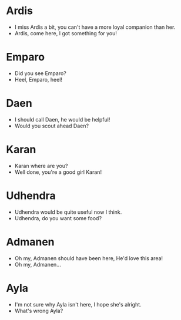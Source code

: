 # Ardis

- I miss Ardis a bit, you can't have a more loyal companion than her.
- Ardis, come here, I got something for you!

# Emparo

- Did you see Emparo?
- Heel, Emparo, heel!

# Daen

- I should call Daen, he would be helpful!
- Would you scout ahead Daen?

# Karan

- Karan where are you?
- Well done, you're a good girl Karan!

# Udhendra

- Udhendra would be quite useful now I think.
- Udhendra, do you want some food?

# Admanen

- Oh my, Admanen should have been here, He'd love this area!
- Oh my, Admanen...

# Ayla

- I'm not sure why Ayla isn't here, I hope she's alright.
- What's wrong Ayla?
